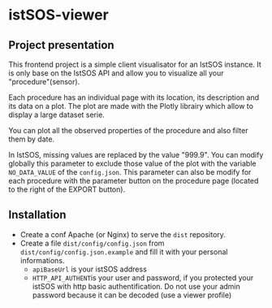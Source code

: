 # istSOS-viewer


## Project presentation

This frontend project is a simple client visualisator for an IstSOS instance. It is only base on the IstSOS API and allow you to visualize all your "procedure"(sensor).

Each procedure has an individual page with its location, its description and its data on a plot. The plot are made with the Plotly librairy which allow to display a large dataset serie.

You can plot all the observed properties of the procedure and also filter them by date. 

In IstSOS, missing values are replaced by the value "999.9". You can modify globally this parameter to exclude those value of the plot with the variable `NO_DATA_VALUE` of the `config.json`. This parameter can also be modify for each procedure with the parameter button on the procedure page (located to the right of the EXPORT button).


## Installation

- Create a conf Apache (or Nginx) to serve the `dist` repository.
- Create a file `dist/config/config.json` from `dist/config/config.json.example` and fill it with your personal informations.
  - `apiBaseUrl` is your istSOS address
  - `HTTP_API_AUTHENT`is your user and password, if you protected your istSOS with http basic authentification. Do not use your admin password because it can be decoded (use a viewer profile)
